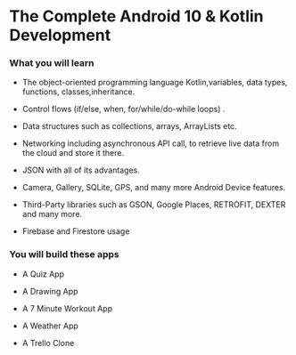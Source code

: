 # The Complete Android 10 & Kotlin Development

### What you will learn
- The object-oriented programming language Kotlin,variables, data types, functions, classes,inheritance.

- Control flows (if/else, when, for/while/do-while loops) .

- Data structures such as collections, arrays, ArrayLists etc.

- Networking including asynchronous API call, to retrieve live data from the cloud and store it there.

- JSON with all of its advantages.

- Camera, Gallery, SQLite, GPS, and many more Android Device features.

- Third-Party libraries such as GSON, Google Places, RETROFIT, DEXTER and many more.

- Firebase and Firestore usage

### You will build these apps
- A Quiz App

- A Drawing App

- A 7 Minute Workout App

- A Weather App

- A Trello Clone


